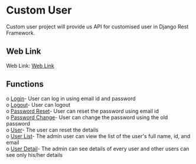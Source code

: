 # Custom User

Custom user project will provide us API for customised user in Django Rest Framework.

## Web Link

Web Link: [Web Link](http://placementassessment.pythonanywhere.com/api/v1/login/)

## Functions

o [Login](http://placementassessment.pythonanywhere.com/api/v1/login/)- User can log in using email id and password<br />
o [Logout](http://placementassessment.pythonanywhere.com/api/v1/logout/)- User can logout<br />
o [Password Reset](http://placementassessment.pythonanywhere.com/api/v1/password/reset/)- User can reset the password using email id<br />
o [Password Change](http://placementassessment.pythonanywhere.com/api/v1/password/change/)- User can change the password using the old password<br />
o [User](http://placementassessment.pythonanywhere.com/api/v1/user/)- The user can reset the details<br />
o [User List](http://placementassessment.pythonanywhere.com/api/v1/user/list/)- The admin user can view the list of the user's full name, id, and email<br />
o [User Detail](http://placementassessment.pythonanywhere.com/api/v1/user/detail/)- The admin can see details of every user and other users can see only his/her details<br />
